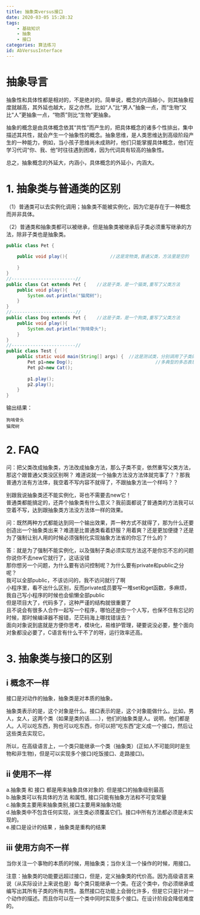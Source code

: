 ```yaml
---
title: 抽象类versus接口
date: 2020-03-05 15:28:32
tags:
	- 基础知识
	- 抽象
	- 接口
categories: 算法练习
id: AbVersusInterface
---
```

# 抽象导言
抽象性和具体性都是相对的，不是绝对的。简单说，概念的内涵越小，则其抽象程度就越高，其外延也越大，反之亦然。比如“人”比“男人”抽象一点，而“生物”又比“人”更抽象一点，“物质”则比“生物”更抽象。

抽象的概念是由具体概念依其“共性”而产生的，把具体概念的诸多个性排出，集中描述其共性，就会产生一个抽象性的概念。抽象思维，是人类思维达到高级阶段产生的一种能力，例如，当小孩子思维尚未成熟时，他们只能掌握具体概念，他们在学习代词“你、我、他”时往往遇到困难，因为代词具有较高的抽象性。

总之，抽象概念的外延大，内涵小，具体概念的外延小，内涵大。
<!--more-->

# 1. 抽象类与普通类的区别
（1）普通类可以去实例化调用；抽象类不能被实例化，因为它是存在于一种概念而并非具体。

（2）普通类和抽象类都可以被继承，但是抽象类被继承后子类必须重写继承的方法，除非子类也是抽象类。

```java
public class Pet {  
  
	public void play(){                //这是宠物类,普通父类，方法里是空的  
		
	}  
}  
//------------------------// 
public class Cat extends Pet {    //这是子类，是一个猫类,重写了父类方法  
	public void play(){  
		System.out.println("猫爬树");  
	}  
}  
//------------------------//
public class Dog extends Pet {    //这是子类，是一个狗类,重写了父类方法  
	public void play(){  
		System.out.println("狗啃骨头");  
	}  
}  
//------------------------//
public class Test {  
	public static void main(String[] args) {  //这是测试类，分别调用了子类的不同方法  
		Pet p1=new Dog();                               //多典型的多态表现啊，相当的给力  
		Pet p2=new Cat();  
		  
		p1.play();  
		p2.play();  
	}  
}  
```

输出结果：

	狗啃骨头  
	猫爬树

# 2. FAQ
问：把父类改成抽象类，方法改成抽象方法，那么子类不变，依然重写父类方法，那这个跟普通父类没区别啊？
难道说就一个抽象方法没方法体就完事了？？那我普通方法有方法体，我空着不写内容不就得了，不跟抽象方法一个样吗？？

别跟我说抽象类还不能实例化，哥也不需要去new它！  
普通类都能搞定的，还弄个抽象类有什么意义？我前面都说了普通类的方法我可以空着不写，达到跟抽象类方法没方法体一样的效果。  

问：既然两种方式都能达到同一个输出效果，弄一种方式不就得了，那为什么还要创造出一个抽象类出来？难道是比普通类看着舒服？用着爽？还是更加便捷？还是为了强制让别人用的时候必须强制化实现抽象方法省的你忘了什么的？

答：就是为了强制不能实例化，以及强制子类必须实现方法这不是你忘不忘的问题  
你说你不去new它就行了，这话没错  
那你想另一个问题，为什么要有访问控制呢？为什么要有private和public之分呢？  
我可以全部public，不该访问的，我不访问就行了啊  
小程序里，看不出什么区别，反而private成员要写一堆set和get函数，多麻烦，我自己写小程序的时候也会偷懒全部public  
但是项目大了，代码多了，这种严谨的结构就很重要了  
且不说会有很多人合作一起写一个程序，哪怕还是你一个人写，也保不住有忘记的时候，那时候编译器不报错，茫茫码海上哪找错误去？  
面向对象说到底就是方便你思考，模块化，易维护管理，硬要说没必要，整个面向对象都没必要了，C语言有什么干不了的呀，运行效率还高。  

# 3. 抽象类与接口的区别
## i 概念不一样
接口是对动作的抽象，抽象类是对本质的抽象。 

抽象类表示的是，这个对象是什么。接口表示的是，这个对象能做什么。比如，男人，女人，这两个类（如果是类的话……），他们的抽象类是人。说明，他们都是人。人可以吃东西，狗也可以吃东西，你可以把“吃东西”定义成一个接口，然后让这些类去实现它。  

所以，在高级语言上，一个类只能继承一个类（抽象类）(正如人不可能同时是生物和非生物)，但是可以实现多个接口(吃饭接口、走路接口)。

## ii 使用不一样

a.抽象类 和 接口 都是用来抽象具体对象的. 但是接口的抽象级别最高  
b.抽象类可以有具体的方法 和属性, 接口只能有抽象方法和不可变常量  
c.抽象类主要用来抽象类别,接口主要用来抽象功能  
d.抽象类中不包含任何实现，派生类必须覆盖它们。接口中所有方法都必须是未实现的。  
e.接口是设计的结果 ，抽象类是重构的结果

## iii 使用方向不一样  
当你关注一个事物的本质的时候，用抽象类；当你关注一个操作的时候，用接口。  

注意：抽象类的功能要远超过接口，但是，定义抽象类的代价高。因为高级语言来说（从实际设计上来说也是）每个类只能继承一个类。在这个类中，你必须继承或编写出其所有子类的所有共性。虽然接口在功能上会弱化许多，但是它只是针对一个动作的描述。而且你可以在一个类中同时实现多个接口。在设计阶段会降低难度的。